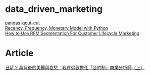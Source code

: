 # data_driven_marketing

[pandas-qcut-cut](https://pbpython.com/pandas-qcut-cut.html)  
[Recency, Frequency, Monetary Model with Python](https://towardsdatascience.com/recency-frequency-monetary-model-with-python-and-how-sephora-uses-it-to-optimize-their-google-d6a0707c5f17)  
[How to Use RFM Segmentation For Customer Lifecycle Marketing](https://webengage.com/blog/how-to-use-rfm-analysis-segmentation-to-improve-marketing/)  

# Article 
[日薪 2 萬背後的美麗與哀愁：我在倫敦擔任「合約制」商業分析師（上）](https://crossing.cw.com.tw/article/13974?utm_campaign=fb_crossing-social-facebook_daily&utm_medium=social&utm_source=fb_crossing&fbclid=IwAR2ltCY1lRwfUJD6x10hSdK60yK17EXwqp9V2UYYHejqNdpMytTkdcGsncU)  
